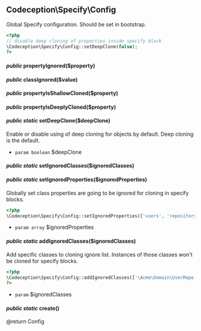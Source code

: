 
## Codeception\Specify\Config



Global Specify configuration. Should be set in bootstrap.

```php
<?php
// disable deep cloning of properties inside specify block
\Codeception\Specify\Config::setDeepClone(false);
?>
```

#### *public* propertyIgnored($property) 
#### *public* classIgnored($value) 
#### *public* propertyIsShallowCloned($property) 
#### *public* propertyIsDeeplyCloned($property) 
#### *public static* setDeepClone($deepClone) 
Enable or disable using of deep cloning for objects by default.
Deep cloning is the default.

 * `param boolean` $deepClone

#### *public static* setIgnoredClasses($ignoredClasses) 
#### *public static* setIgnoredProperties($ignoredProperties) 
Globally set class properties are going to be ignored for cloning in specify blocks.

```php
<?php
\Codeception\Specify\Config::setIgnoredProperties(['users', 'repository']);
```

 * `param array` $ignoredProperties

#### *public static* addIgnoredClasses($ignoredClasses) 
Add specific classes to cloning ignore list. Instances of those classes won't be cloned for specify blocks.

```php
<?php
\Codeception\Specify\Config::addIgnoredClasses(['\Acme\Domain\UserRepo', '\Acme\Domain\PostRepo']);
?>
```

 * `param` $ignoredClasses

#### *public static* create() 
@return Config


